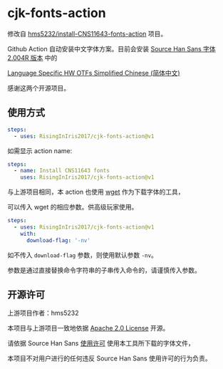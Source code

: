 # cjk-fonts-action

修改自 [hms5232/install-CNS11643-fonts-action](https://github.com/hms5232/install-CNS11643-fonts-action) 项目。

Github Action 自动安装中文字体方案。目前会安装 [Source Han Sans 字体 2.004R 版本](https://github.com/adobe-fonts/source-han-sans/releases/tag/2.004R) 中的

[Language Specific HW OTFs Simplified Chinese (简体中文)](https://github.com/adobe-fonts/source-han-sans/releases/tag/2.004R#:~:text=Language%20Specific%20HW%20OTFs%20Simplified%20Chinese%20(%E7%AE%80%E4%BD%93%E4%B8%AD%E6%96%87))

感谢这两个开源项目。

## 使用方式

```yaml
steps:
  - uses: RisingInIris2017/cjk-fonts-action@v1  
```

如需显示 action name:

```yaml
steps:
  - name: Install CNS11643 fonts
    uses: RisingInIris2017/cjk-fonts-action@v1  
```

与上游项目相同，本 action 也使用 [wget](https://www.gnu.org/software/wget/) 作为下载字体的工具，

可以传入 wget 的相应参数。供高级玩家使用。

```yaml
steps:
  - uses: RisingInIris2017/cjk-fonts-action@v1  
    with:
      download-flag: '-nv'
```

如不传入 `download-flag` 参数，则使用默认参数 `-nv`。

参数是通过直接替换命令字符串的子串传入命令的，请谨慎传入参数。

## 开源许可

上游项目作者：hms5232

本项目与上游项目一致地依据 [Apache 2.0 License](LICENSE) 开源。

请依据 Source Han Sans [使用许可](https://github.com/adobe-fonts/source-han-sans/blob/master/LICENSE.txt) 使用本工具所下载的字体文件，

本项目不对用户进行的任何违反 Source Han Sans 使用许可的行为负责。

